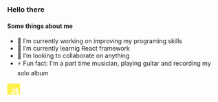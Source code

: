 ### Hello there 


#### Some things about me 
- 🔭 I’m currently working on improving my programing skills
- 🌱 I’m currently learnig React framework
- 👯 I’m looking to collaborate on anything
- ⚡ Fun fact: I'm a part time musician, playing guitar and recording my solo album 

<img src='/js-brands.svg' width='30px' height='30px'>
